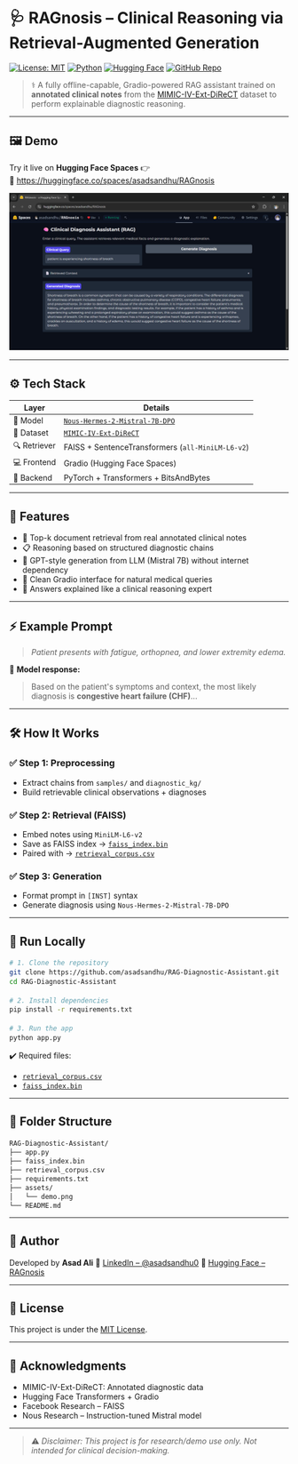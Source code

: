 # 🩺 RAGnosis – Clinical Reasoning via Retrieval-Augmented Generation

[![License: MIT](https://img.shields.io/badge/License-MIT-yellow.svg)](LICENSE)
[![Python](https://img.shields.io/badge/Python-3.10+-blue.svg)](https://www.python.org/)
[![Hugging Face](https://img.shields.io/badge/HuggingFace-RAGnosis-blue?logo=huggingface)](https://huggingface.co/spaces/asadsandhu/RAGnosis)
[![GitHub Repo](https://img.shields.io/badge/GitHub-asadsandhu/RAG--Diagnostic--Assistant-black?logo=github)](https://github.com/asadsandhu/RAG-Diagnostic-Assistant)

> ⚕️ A fully offline-capable, Gradio-powered RAG assistant trained on **annotated clinical notes** from the [MIMIC-IV-Ext-DiReCT](https://github.com/asadsandhu/RAG-Diagnostic-Assistant/blob/main/mimic-iv-ext-direct-1.0.0.zip) dataset to perform explainable diagnostic reasoning.

---

## 🖼️ Demo

Try it live on **Hugging Face Spaces** 👉  
🔗 https://huggingface.co/spaces/asadsandhu/RAGnosis

<p align="center">
  <img src="assets/demo.png" alt="Demo" width="750">
</p>

---

## ⚙️ Tech Stack

| Layer        | Details                                                                 |
|--------------|-------------------------------------------------------------------------|
| 🧠 Model      | [`Nous-Hermes-2-Mistral-7B-DPO`](https://huggingface.co/NousResearch/Nous-Hermes-2-Mistral-7B-DPO) |
| 🏥 Dataset    | [`MIMIC-IV-Ext-DiReCT`](https://github.com/asadsandhu/RAG-Diagnostic-Assistant/blob/main/mimic-iv-ext-direct-1.0.0.zip) |
| 🔍 Retriever  | FAISS + SentenceTransformers (`all-MiniLM-L6-v2`)                      |
| 💻 Frontend   | Gradio (Hugging Face Spaces)                                            |
| 🧠 Backend    | PyTorch + Transformers + BitsAndBytes                                   |

---

## 🚀 Features

- 🔎 Top-k document retrieval from real annotated clinical notes
- 📋 Reasoning based on structured diagnostic chains
- 🧠 GPT-style generation from LLM (Mistral 7B) without internet dependency
- 🧾 Clean Gradio interface for natural medical queries
- 🧠 Answers explained like a clinical reasoning expert

---

## ⚡ Example Prompt

> *Patient presents with fatigue, orthopnea, and lower extremity edema.*

💬 **Model response:**
> Based on the patient's symptoms and context, the most likely diagnosis is **congestive heart failure (CHF)**...

---

## 🛠 How It Works

### ✅ Step 1: Preprocessing
- Extract chains from `samples/` and `diagnostic_kg/`
- Build retrievable clinical observations + diagnoses

### ✅ Step 2: Retrieval (FAISS)
- Embed notes using `MiniLM-L6-v2`
- Save as FAISS index → [`faiss_index.bin`](https://github.com/asadsandhu/RAG-Diagnostic-Assistant/blob/main/faiss_index.bin)  
- Paired with → [`retrieval_corpus.csv`](https://github.com/asadsandhu/RAG-Diagnostic-Assistant/blob/main/retrieval_corpus.csv)

### ✅ Step 3: Generation
- Format prompt in `[INST]` syntax
- Generate diagnosis using `Nous-Hermes-2-Mistral-7B-DPO`

---

## 🧪 Run Locally

```bash
# 1. Clone the repository
git clone https://github.com/asadsandhu/RAG-Diagnostic-Assistant.git
cd RAG-Diagnostic-Assistant

# 2. Install dependencies
pip install -r requirements.txt

# 3. Run the app
python app.py
````

✔️ Required files:

* [`retrieval_corpus.csv`](https://github.com/asadsandhu/RAG-Diagnostic-Assistant/blob/main/retrieval_corpus.csv)
* [`faiss_index.bin`](https://github.com/asadsandhu/RAG-Diagnostic-Assistant/blob/main/faiss_index.bin)

---

## 📁 Folder Structure

```
RAG-Diagnostic-Assistant/
├── app.py
├── faiss_index.bin
├── retrieval_corpus.csv
├── requirements.txt
├── assets/
│   └── demo.png
└── README.md
```

---

## 👤 Author

Developed by **Asad Ali**
🔗 [LinkedIn – @asadsandhu0](https://www.linkedin.com/in/asadsandhu0)
🔗 [Hugging Face – RAGnosis](https://huggingface.co/spaces/asadsandhu/RAGnosis)

---

## 📄 License

This project is under the [MIT License](LICENSE).

---

## 🙏 Acknowledgments

* MIMIC-IV-Ext-DiReCT: Annotated diagnostic data
* Hugging Face Transformers + Gradio
* Facebook Research – FAISS
* Nous Research – Instruction-tuned Mistral model

---

> ⚠️ *Disclaimer: This project is for research/demo use only. Not intended for clinical decision-making.*
